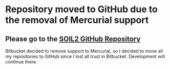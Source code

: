 # Repository moved to GitHub due to the removal of Mercurial support

## Please go to the [SOIL2 GitHub Repository](https://github.com/SpartanJ/soil2)

Bitbucket decided to remove support to Mercurial, so I decided to move all my
repositories to GitHub since I lost all trust in Bitbucket. Development will
continue there.
